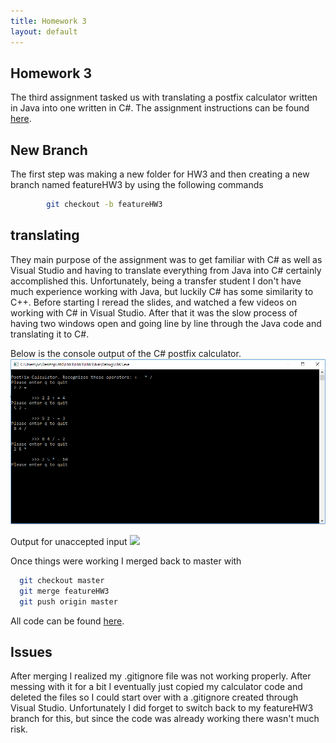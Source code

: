 ```yaml
---
title: Homework 3
layout: default
---
```

## Homework 3
The third assignment tasked us with translating a postfix calculator written in Java into one written in C#.
The assignment instructions can be found [here](http://www.wou.edu/~morses/classes/cs46x/assignments/HW3.html).

## New Branch
The first step was making a new folder for HW3 and then creating a new branch named featureHW3 by using the following commands
```bash
        git checkout -b featureHW3
```

## translating
They main purpose of the assignment was to get familiar with C# as well as Visual Studio and having to translate everything from Java into C# certainly accomplished this. Unfortunately, being a transfer student I don't have much experience working with Java, but luckily C# has some similarity to C++.
Before starting I reread the slides, and watched a few videos on working with C# in Visual Studio. After that it was the slow process of having two windows open and going line by line through the Java code and translating it to C#.


Below is the console output of the C# postfix calculator.
![](img/HW3.PNG?raw=true)

Output for unaccepted input
![](img/HW3_improper.PNG?raw=true)

Once things were working I merged back to master with
```bash
  git checkout master
  git merge featureHW3
  git push origin master
```

All code can be found [here](https://github.com/hmadland/460).

## Issues
After merging I realized my .gitignore file was not working properly. After messing with it for a bit I eventually just copied my calculator code and deleted the files so I could start over with a .gitignore created through Visual Studio. Unfortunately I did forget to switch back to my featureHW3 branch for this, but since the code was already working there wasn't much risk.
